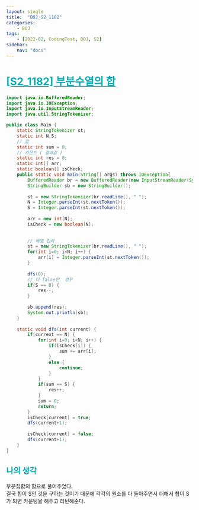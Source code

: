 ```yaml
---
layout: single
title:  "BOJ_S2_1182"
categories: 
    - BOJ
tags: 
    - [2022-02, CodingTest, BOJ, S2]
sidebar:
    nav: "docs"
---
```


# <b><a style="color:#00adb5" href="https://www.acmicpc.net/problem/1182" target=_blank>[S2_1182] 부분수열의 합</a></b>

```java
import java.io.BufferedReader;
import java.io.IOException;
import java.io.InputStreamReader;
import java.util.StringTokenizer;

public class Main {
	static StringTokenizer st;
	static int N,S;
	// 합
	static int sum = 0;
	// 카운트 ( 결과값 )
	static int res = 0;
	static int[] arr;
	static boolean[] isCheck;
	public static void main(String[] args) throws IOException{
		BufferedReader br = new BufferedReader(new InputStreamReader(System.in));
		StringBuilder sb = new StringBuilder();
		
		st = new StringTokenizer(br.readLine(), " ");
		N = Integer.parseInt(st.nextToken());
		S = Integer.parseInt(st.nextToken());
		
		arr = new int[N];
		isCheck = new boolean[N];
		
		
		// 배열 입력
		st = new StringTokenizer(br.readLine(), " ");
		for(int i=0; i<N; i++) {
			arr[i] = Integer.parseInt(st.nextToken());
		}
		
		dfs(0);
		// 다 false인  경우
		if(S == 0) {
			res--;
		}
		
		sb.append(res);
		System.out.println(sb);
	}
	
	static void dfs(int current) {
		if(current == N) {
			for(int i=0; i<N; i++) {
				if(isCheck[i]) {
					sum += arr[i];
				}
				else {
					continue;
				}
			}
			if(sum == S) {
				res++;
			}
			sum = 0;
			return;
		}
		isCheck[current] = true;
		dfs(current+1);
		
		isCheck[current] = false;
		dfs(current+1);	
	}
}
```


## <b><a style="color:#00adb5">나의 생각</a></b>
부분집합의 합으로 풀어주었다.<br>
결국 합이 S인 것을 구하는 것이기 때문에 각각의 원소를 다 돌아주면서 더해서 합이 S가 되면 카운팅을 해주고 리턴해준다.